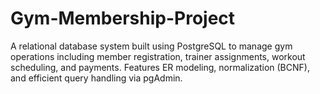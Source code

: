 # Gym-Membership-Project
A relational database system built using PostgreSQL to manage gym operations including member registration, trainer assignments, workout scheduling, and payments. Features ER modeling, normalization (BCNF), and efficient query handling via pgAdmin.
